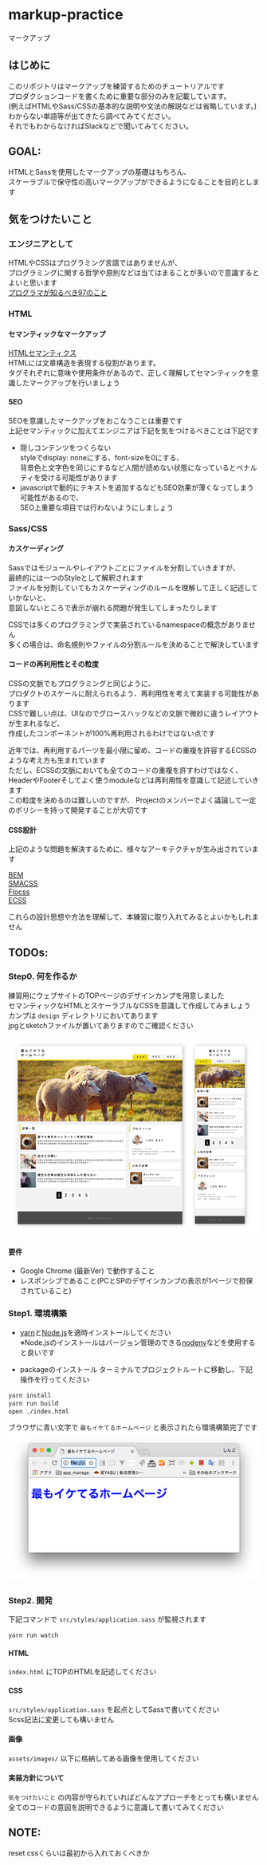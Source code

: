 # markup-practice
マークアップ

## はじめに
このリポジトリはマークアップを練習するためのチュートリアルです  
プロダクションコードを書くために重要な部分のみを記載しています。  
(例えばHTMLやSass/CSSの基本的な説明や文法の解説などは省略しています。)  
わからない単語等が出てきたら調べてみてください。  
それでもわからなければSlackなどで聞いてみてください。

## GOAL:
HTMLとSassを使用したマークアップの基礎はもちろん、  
スケーラブルで保守性の高いマークアップができるようになることを目的とします

## 気をつけたいこと
### エンジニアとして
HTMLやCSSはプログラミング言語ではありませんが、  
プログラミングに関する哲学や原則などは当てはまることが多いので意識するとよいと思います  
[プログラマが知るべき97のこと](https://xn--97-273ae6a4irb6e2hsoiozc2g4b8082p.com/)

### HTML
#### セマンティックなマークアップ
[HTMLセマンティクス](https://developer.mozilla.org/ja/docs/Web/HTML/Element)  
HTMLには文章構造を表現する役割があります。  
タグそれぞれに意味や使用条件があるので、正しく理解してセマンティックを意識したマークアップを行いましょう

#### SEO
SEOを意識したマークアップをおこなうことは重要です  
上記セマンティックに加えてエンジニアは下記を気をつけるべきことは下記です  
* 隠しコンテンツをつくらない  
  styleでdisplay: noneにする、font-sizeを0にする、  
  背景色と文字色を同じにするなど人間が読めない状態になっているとペナルティを受ける可能性があります  
* javascriptで動的にテキストを追加するなどもSEO効果が薄くなってしまう可能性があるので、  
  SEO上重要な項目では行わないようにしましょう  

### Sass/CSS

#### カスケーディング
Sassではモジュールやレイアウトごとにファイルを分割していきますが、  
最終的には一つのStyleとして解釈されます  
ファイルを分割していてもカスケーディングのルールを理解して正しく記述していかないと、  
意図しないところで表示が崩れる問題が発生してしまったりします  
  
CSSでは多くのプログラミングで実装されているnamespaceの概念がありません  
多くの場合は、命名規則やファイルの分割ルールを決めることで解決しています  

#### コードの再利用性とその粒度
CSSの文脈でもプログラミングと同じように、  
プロダクトのスケールに耐えられるよう、再利用性を考えて実装する可能性があります  
CSSで難しい点は、UIなのでグロースハックなどの文脈で微妙に違うレイアウトが生まれるなど、  
作成したコンポーネントが100%再利用されるわけではない点です  
  
近年では、再利用するパーツを最小限に留め、コードの重複を許容するECSSのような考え方も生まれています  
ただし、ECSSの文脈においても全てのコードの重複を許すわけではなく、  
HeaderやFooterそしてよく使うmoduleなどは再利用性を意識して記述していきます  
この粒度を決めるのは難しいのですが、
Projectのメンバーでよく議論して一定のポリシーを持って開発することが大切です


#### CSS設計
上記のような問題を解決するために、様々なアーキテクチャが生み出されています  
  
[BEM](http://getbem.com/introduction/)  
[SMACSS](https://smacss.com/)  
[Flocss](https://github.com/hiloki/flocss)  
[ECSS](http://ecss.io/)  
  
これらの設計思想や方法を理解して、本練習に取り入れてみるとよいかもしれません


## TODOs:
### Step0. 何を作るか
練習用にウェブサイトのTOPページのデザインカンプを用意しました  
セマンティックなHTMLとスケーラブルなCSSを意識して作成してみましょう  
カンプは `design` ディレクトリにおいてあります  
jpgとsketchファイルが置いてありますのでご確認ください  

<img src="https://raw.githubusercontent.com/jiraffeinc/markup-practice/master/docs/images/camp.jpg" />

#### 要件
* Google Chrome (最新Ver) で動作すること  
* レスポンシブであること(PCとSPのデザインカンプの表示が1ページで担保されていること)  


### Step1. 環境構築
* [yarn](https://yarnpkg.com/ja/docs/install#mac-stable)と[Node.js](https://nodejs.org/ja/)を適時インストールしてください  
  ※Node.jsのインストールはバージョン管理のできる[nodenv](https://github.com/nodenv/nodenv)などを使用すると良いです

* packageのインストール
ターミナルでプロジェクトルートに移動し、下記操作を行ってください  
```
yarn install
yarn run build
open ./index.html
```

ブラウザに青い文字で `最もイケてるホームページ` と表示されたら環境構築完了です  
<img src="https://raw.githubusercontent.com/jiraffeinc/markup-practice/master/docs/images/env.png" />
### Step2. 開発
下記コマンドで `src/styles/application.sass` が監視されます  
```
yarn run watch
```

#### HTML
`index.html` にTOPのHTMLを記述してください  

#### CSS
`src/styles/application.sass` を起点としてSassで書いてください  
Scss記法に変更しても構いません

#### 画像
`assets/images/` 以下に格納してある画像を使用してください  

#### 実装方針について
`気をつけたいこと` の内容が守られていればどんなアプローチをとっても構いません  
全てのコードの意図を説明できるように意識して書いてみてください

## NOTE:
reset cssくらいは最初から入れておくべきか
